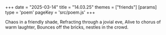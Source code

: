 +++
date = "2025-03-14"
title = "14.03.25"
themes = ["friends"]
[params]
  type = 'poem'
  pageKey = 'src/poem.js'
+++

Chaos in a friendly shade,
Refracting through a jovial eve,
Alive to chorus of warm laughter,
Bounces off the bricks, nestles in the crowd.
